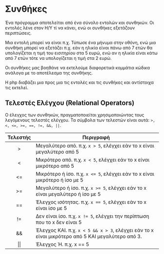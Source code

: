 # Συνθήκες
Ένα πρόγραμμα αποτελείται από ένα σύνολο εντολών και συνθηκών. Οι εντολές λένε στον Η/Υ τί να κάνει, ενώ οι συνθήκες εξετάζουν περιπτώσεις.
 
Μια εντολή μπορεί να είναι π.χ. Τύπωσε ένα μήνυμα στην οθόνη, ενώ μια συνθήκη μπορεί να εξετάζει π.χ. εάν η ηλικία είναι πάνω από 7 ετών θα υπολογίζεται η τιμή του εισιτηρίου στα 5 ευρώ, ενώ αν η ηλικία είναι κάτω από 7 ετών τότε να υπολογίζεται η τιμή στα 2 ευρώ.
 
Οι συνθήκες μας βοηθάνε να εκτελούμε διαφορετικά κομμάτια κώδικα ανάλογα με το αποτέλεσμα της συνθήκης.  
 
Η php διαβάζει μια προς μια τις εντολές και τις συνθήκες και αντίστοιχα τις εκτελεί. 


## Τελεστές Ελέγχου (Relational Operators)
 
Ο έλεγχος των συνθηκών, πραγματοποιείται χρησιμοποιώντας τους λεγόμενους τελεστές ελέγχου. Τα σύμβολα των τελεστών είναι αυτά: `>, <, <=, >=, ==, !=, &&, ||`.

| Τελεστής | Περιγραφή |
|:----------:|-----------|
| > | Μεγαλύτερο από. π.χ.  `x > 5`, ελέγχει εάν το x είναι μεγαλύτερο από 5 |
| < | Μικρότερο από.  π.χ. `x < 5`, ελέγχει εάν το x είναι μικρότερο από 5 |
|<= | Μικρότερο ή ίσο. π.χ. `x <= 5`, ελέγχει εάν το x είναι μικρότερο ή ίσο με 5|
|>=| Μεγαλύτερο ή ίσο. π.χ. `x >= 5`, ελέγχει εάν το x είναι μεγαλύτερο ή ίσο με 5|
|==| Έλεγχος ισότητας. π.χ. `x == 5`, ελέγχει εάν το x είναι ίσο με 5|
|!=| Δεν είναι ίσο. π.χ. `x != 5`, ελέγχει την περίπτωση που το x δεν είναι 5|
|&&| Έλεγχος ΚΑΙ. π.χ. `x < 5 && x > 3`, ελέγχει εάν το x είναι μικρότερο από 5 ΚΑΙ μεγαλύτερο από 3.|
| &#124;&#124; | Έλεγχος Ή. π.χ. x == 5 | x == 3, ελέγχει εάν το x είναι ίσο με 5 Ή ίσο με 3.|
